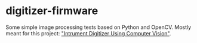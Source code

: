# digitizer-firmware

Some simple image processing tests based on Python and OpenCV. 
Mostly meant for this project: ["Intrument Digitizer Using Computer Vision"](https://hackaday.io/project/10617-instrument-digitizer-using-computer-vision).
